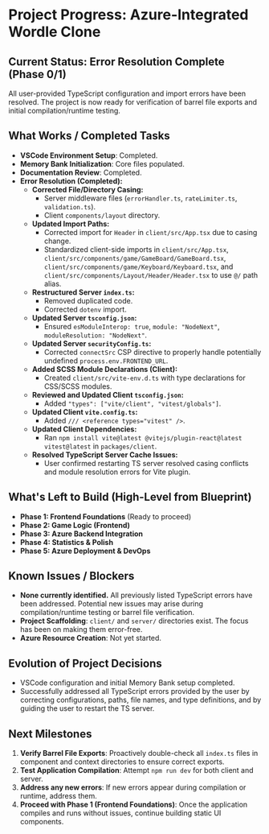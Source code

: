 # Project Progress: Azure-Integrated Wordle Clone

## Current Status: Error Resolution Complete (Phase 0/1)
All user-provided TypeScript configuration and import errors have been resolved. The project is now ready for verification of barrel file exports and initial compilation/runtime testing.

## What Works / Completed Tasks
-   **VSCode Environment Setup**: Completed.
-   **Memory Bank Initialization**: Core files populated.
-   **Documentation Review**: Completed.
-   **Error Resolution (Completed):**
    -   **Corrected File/Directory Casing:**
        -   Server middleware files (`errorHandler.ts`, `rateLimiter.ts`, `validation.ts`).
        -   Client `components/layout` directory.
    -   **Updated Import Paths:**
        -   Corrected import for `Header` in `client/src/App.tsx` due to casing change.
        -   Standardized client-side imports in `client/src/App.tsx`, `client/src/components/game/GameBoard/GameBoard.tsx`, `client/src/components/game/Keyboard/Keyboard.tsx`, and `client/src/components/Layout/Header/Header.tsx` to use `@/` path alias.
    -   **Restructured Server `index.ts`:**
        -   Removed duplicated code.
        -   Corrected `dotenv` import.
    -   **Updated Server `tsconfig.json`:**
        -   Ensured `esModuleInterop: true`, `module: "NodeNext"`, `moduleResolution: "NodeNext"`.
    -   **Updated Server `securityConfig.ts`:**
        -   Corrected `connectSrc` CSP directive to properly handle potentially undefined `process.env.FRONTEND_URL`.
    -   **Added SCSS Module Declarations (Client):**
        -   Created `client/src/vite-env.d.ts` with type declarations for CSS/SCSS modules.
    -   **Reviewed and Updated Client `tsconfig.json`:**
        -   Added `"types": ["vite/client", "vitest/globals"]`.
    -   **Updated Client `vite.config.ts`:**
        -   Added `/// <reference types="vitest" />`.
    -   **Updated Client Dependencies:**
        -   Ran `npm install vite@latest @vitejs/plugin-react@latest vitest@latest` in `packages/client`.
    -   **Resolved TypeScript Server Cache Issues:**
        -   User confirmed restarting TS server resolved casing conflicts and module resolution errors for Vite plugin.

## What's Left to Build (High-Level from Blueprint)
-   **Phase 1: Frontend Foundations** (Ready to proceed)
-   **Phase 2: Game Logic (Frontend)**
-   **Phase 3: Azure Backend Integration**
-   **Phase 4: Statistics & Polish**
-   **Phase 5: Azure Deployment & DevOps**

## Known Issues / Blockers
-   **None currently identified.** All previously listed TypeScript errors have been addressed. Potential new issues may arise during compilation/runtime testing or barrel file verification.
-   **Project Scaffolding**: `client/` and `server/` directories exist. The focus has been on making them error-free.
-   **Azure Resource Creation**: Not yet started.

## Evolution of Project Decisions
-   VSCode configuration and initial Memory Bank setup completed.
-   Successfully addressed all TypeScript errors provided by the user by correcting configurations, paths, file names, and type definitions, and by guiding the user to restart the TS server.

## Next Milestones
1.  **Verify Barrel File Exports**: Proactively double-check all `index.ts` files in component and context directories to ensure correct exports.
2.  **Test Application Compilation**: Attempt `npm run dev` for both client and server.
3.  **Address any new errors**: If new errors appear during compilation or runtime, address them.
4.  **Proceed with Phase 1 (Frontend Foundations)**: Once the application compiles and runs without issues, continue building static UI components.
